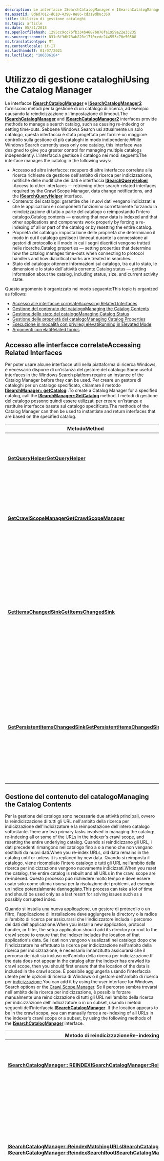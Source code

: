 ```yaml
---
description: Le interfacce ISearchCatalogManager e ISearchCatalogManager2 forniscono metodi per la gestione di un catalogo di ricerca, ad esempio causando la reindicizzazione o l'impostazione di timeout.
ms.assetid: 8dad7012-d610-4398-8e86-cd319db8c360
title: Utilizzo di gestione cataloghi
ms.topic: article
ms.date: 05/31/2018
ms.openlocfilehash: 1295cc9cc76fb334b4687b876fa1959a22e33235
ms.sourcegitcommit: 831e8f3db78ab820e1710cede244553c70e50500
ms.translationtype: MT
ms.contentlocale: it-IT
ms.lasthandoff: 01/07/2021
ms.locfileid: "106306184"
---
```

# <a name="using-the-catalog-manager"></a><span data-ttu-id="f6f4b-103">Utilizzo di gestione cataloghi</span><span class="sxs-lookup"><span data-stu-id="f6f4b-103">Using the Catalog Manager</span></span>

<span data-ttu-id="f6f4b-104">Le interfacce [**ISearchCatalogManager**](/windows/desktop/api/Searchapi/nn-searchapi-isearchcatalogmanager) e [**ISearchCatalogManager2**](/windows/desktop/api/Searchapi/nn-searchapi-isearchcatalogmanager2) forniscono metodi per la gestione di un catalogo di ricerca, ad esempio causando la reindicizzazione o l'impostazione di timeout.</span><span class="sxs-lookup"><span data-stu-id="f6f4b-104">The [**ISearchCatalogManager**](/windows/desktop/api/Searchapi/nn-searchapi-isearchcatalogmanager) and [**ISearchCatalogManager2**](/windows/desktop/api/Searchapi/nn-searchapi-isearchcatalogmanager2) interfaces provide methods to manage a search catalog, such as causing re-indexing or setting time-outs.</span></span> <span data-ttu-id="f6f4b-105">Sebbene Windows Search usi attualmente un solo catalogo, questa interfaccia è stata progettata per fornire un maggiore controllo sulla gestione di più cataloghi in modo indipendente.</span><span class="sxs-lookup"><span data-stu-id="f6f4b-105">While Windows Search currently uses only one catalog, this interface was designed to give you greater control for managing multiple catalogs independently.</span></span> <span data-ttu-id="f6f4b-106">L'interfaccia gestisce il catalogo nei modi seguenti:</span><span class="sxs-lookup"><span data-stu-id="f6f4b-106">The interface manages the catalog in the following ways:</span></span>

- <span data-ttu-id="f6f4b-107">Accesso ad altre interfacce: recupero di altre interfacce correlate alla ricerca richieste da gestione dell'ambito di ricerca per indicizzazione, notifiche delle modifiche dei dati e interfaccia [**ISearchQueryHelper**](/windows/desktop/api/Searchapi/nn-searchapi-isearchqueryhelper) .</span><span class="sxs-lookup"><span data-stu-id="f6f4b-107">Access to other interfaces — retrieving other search-related interfaces required by the Crawl Scope Manager, data change notifications, and the [**ISearchQueryHelper**](/windows/desktop/api/Searchapi/nn-searchapi-isearchqueryhelper) interface.</span></span>
- <span data-ttu-id="f6f4b-108">Contenuto del catalogo: garantire che i nuovi dati vengano indicizzati e che le applicazioni e i componenti funzionino correttamente forzando la reindicizzazione di tutto o parte del catalogo o reimpostando l'intero catalogo.</span><span class="sxs-lookup"><span data-stu-id="f6f4b-108">Catalog contents — ensuring that new data is indexed and that other applications and components work properly by forcing a re-indexing of all or part of the catalog or by resetting the entire catalog.</span></span>
- <span data-ttu-id="f6f4b-109">Proprietà del catalogo: impostazione delle proprietà che determinano il modo in cui il catalogo gestisce i timeout durante la connessione ai gestori di protocollo e il modo in cui i segni diacritici vengono trattati nelle ricerche.</span><span class="sxs-lookup"><span data-stu-id="f6f4b-109">Catalog properties — setting properties that determine how the catalog manages time-outs when connecting to protocol handlers and how diacritical marks are treated in searches.</span></span>
- <span data-ttu-id="f6f4b-110">Stato del catalogo: ottenere informazioni sul catalogo, tra cui lo stato, le dimensioni e lo stato dell'attività corrente.</span><span class="sxs-lookup"><span data-stu-id="f6f4b-110">Catalog status — getting information about the catalog, including status, size, and current activity state.</span></span>

<span data-ttu-id="f6f4b-111">Questo argomento è organizzato nel modo seguente:</span><span class="sxs-lookup"><span data-stu-id="f6f4b-111">This topic is organized as follows:</span></span>

- [<span data-ttu-id="f6f4b-112">Accesso alle interfacce correlate</span><span class="sxs-lookup"><span data-stu-id="f6f4b-112">Accessing Related Interfaces</span></span>](#accessing-related-interfaces)
- [<span data-ttu-id="f6f4b-113">Gestione del contenuto del catalogo</span><span class="sxs-lookup"><span data-stu-id="f6f4b-113">Managing the Catalog Contents</span></span>](#managing-the-catalog-contents)
- [<span data-ttu-id="f6f4b-114">Gestione dello stato del catalogo</span><span class="sxs-lookup"><span data-stu-id="f6f4b-114">Managing Catalog Status</span></span>](#managing-catalog-status)
- [<span data-ttu-id="f6f4b-115">Gestione delle proprietà del catalogo</span><span class="sxs-lookup"><span data-stu-id="f6f4b-115">Managing Catalog Properties</span></span>](#managing-catalog-properties)
- [<span data-ttu-id="f6f4b-116">Esecuzione in modalità con privilegi elevati</span><span class="sxs-lookup"><span data-stu-id="f6f4b-116">Running in Elevated Mode</span></span>](#running-in-elevated-mode)
- [<span data-ttu-id="f6f4b-117">Argomenti correlati</span><span class="sxs-lookup"><span data-stu-id="f6f4b-117">Related topics</span></span>](#related-topics)

## <a name="accessing-related-interfaces"></a><span data-ttu-id="f6f4b-118">Accesso alle interfacce correlate</span><span class="sxs-lookup"><span data-stu-id="f6f4b-118">Accessing Related Interfaces</span></span>

<span data-ttu-id="f6f4b-119">Per poter usare alcune interfacce utili nella piattaforma di ricerca Windows, è necessario disporre di un'istanza del gestore del catalogo.</span><span class="sxs-lookup"><span data-stu-id="f6f4b-119">Some useful interfaces in the Windows Search platform require an instance of the Catalog Manager before they can be used.</span></span> <span data-ttu-id="f6f4b-120">Per creare un gestore di cataloghi per un catalogo specificato, chiamare il metodo [**ISearchManager:: getCatalog**](/windows/desktop/api/Searchapi/nf-searchapi-isearchmanager-getcatalog) .</span><span class="sxs-lookup"><span data-stu-id="f6f4b-120">To create a Catalog Manager for a specified catalog, call the [**ISearchManager::GetCatalog**](/windows/desktop/api/Searchapi/nf-searchapi-isearchmanager-getcatalog) method.</span></span> <span data-ttu-id="f6f4b-121">I metodi di gestione del catalogo possono quindi essere utilizzati per creare un'istanza e restituire interfacce basate sul catalogo specificato.</span><span class="sxs-lookup"><span data-stu-id="f6f4b-121">The methods of the Catalog Manager can then be used to instantiate and return interfaces that are based on the specified catalog.</span></span>

| <span data-ttu-id="f6f4b-122">Metodo</span><span class="sxs-lookup"><span data-stu-id="f6f4b-122">Method</span></span>                                                                                               | <span data-ttu-id="f6f4b-123">Descrizione</span><span class="sxs-lookup"><span data-stu-id="f6f4b-123">Description</span></span>                                                                                                                                                                                                                                                                                                                                                                        |
|------------------------------------------------------------------------------------------------------|------------------------------------------------------------------------------------------------------------------------------------------------------------------------------------------------------------------------------------------------------------------------------------------------------------------------------------------------------------------------------------|
| [<span data-ttu-id="f6f4b-124">**GetQueryHelper**</span><span class="sxs-lookup"><span data-stu-id="f6f4b-124">**GetQueryHelper**</span></span>](/windows/desktop/api/Searchapi/nf-searchapi-isearchcatalogmanager-getqueryhelper)                               | <span data-ttu-id="f6f4b-125">Ottiene un'istanza dell'interfaccia [**ISearchQueryHelper**](/windows/desktop/api/Searchapi/nn-searchapi-isearchqueryhelper) per il catalogo corrente, per consentire la compilazione di query in modo semplice.</span><span class="sxs-lookup"><span data-stu-id="f6f4b-125">Gets an instance of the [**ISearchQueryHelper**](/windows/desktop/api/Searchapi/nn-searchapi-isearchqueryhelper) interface for the current catalog, to enable you to build queries easily.</span></span>                                                                                                                                                                                                                         |
| [<span data-ttu-id="f6f4b-126">**GetCrawlScopeManager**</span><span class="sxs-lookup"><span data-stu-id="f6f4b-126">**GetCrawlScopeManager**</span></span>](/windows/desktop/api/Searchapi/nf-searchapi-isearchcatalogmanager-getcrawlscopemanager)                   | <span data-ttu-id="f6f4b-127">Ottiene un'istanza di [**ISearchCrawlScopeManager**](/windows/desktop/api/Searchapi/nn-searchapi-isearchcrawlscopemanager) per il catalogo di ricerca, per consentire agli sviluppatori di modificare l'ambito di ricerca per indicizzazione dell'indicizzatore di ricerca di Windows.</span><span class="sxs-lookup"><span data-stu-id="f6f4b-127">Gets an instance of [**ISearchCrawlScopeManager**](/windows/desktop/api/Searchapi/nn-searchapi-isearchcrawlscopemanager) for this search catalog, to enable developers to modify the crawl scope of the Windows Search Indexer.</span></span>                                                                                                                                                                                    |
| [<span data-ttu-id="f6f4b-128">**GetItemsChangedSink**</span><span class="sxs-lookup"><span data-stu-id="f6f4b-128">**GetItemsChangedSink**</span></span>](/windows/desktop/api/Searchapi/nf-searchapi-isearchcatalogmanager-getitemschangedsink)                     | <span data-ttu-id="f6f4b-129">Ottiene un'istanza dell'interfaccia [**ISearchItemsChangedSink**](/windows/desktop/api/Searchapi/nn-searchapi-isearchitemschangedsink) , che le applicazioni client utilizzano per notificare all'indicizzatore le modifiche quando il client desidera ottenere informazioni sullo stato di indicizzazione dell'elemento per supportare le notifiche gestite dal provider.</span><span class="sxs-lookup"><span data-stu-id="f6f4b-129">Gets an instance of the [**ISearchItemsChangedSink**](/windows/desktop/api/Searchapi/nn-searchapi-isearchitemschangedsink) interface, which client applications use to notify the indexer of changes when the client wants indexing status information about the item to support provider-managed notifications.</span></span> <span data-ttu-id="f6f4b-130">Per ulteriori informazioni, vedere [notifica dell'indice delle modifiche](-search-3x-wds-notifyingofchanges.md) .</span><span class="sxs-lookup"><span data-stu-id="f6f4b-130">See [Notifying the Index of Changes](-search-3x-wds-notifyingofchanges.md) for more information.</span></span> |
| [<span data-ttu-id="f6f4b-131">**GetPersistentItemsChangedSink**</span><span class="sxs-lookup"><span data-stu-id="f6f4b-131">**GetPersistentItemsChangedSink**</span></span>](/windows/desktop/api/Searchapi/nf-searchapi-isearchcatalogmanager-getpersistentitemschangedsink) | <span data-ttu-id="f6f4b-132">Ottiene un'istanza di [**ISearchPersistentItemsChangedSink**](/windows/desktop/api/Searchapi/nn-searchapi-isearchpersistentitemschangedsink), che le applicazioni client utilizzano per notificare all'indicizzatore le modifiche quando il client non desidera informazioni sullo stato di indicizzazione (notifiche gestite dall'indicizzatore).</span><span class="sxs-lookup"><span data-stu-id="f6f4b-132">Gets an instance of [**ISearchPersistentItemsChangedSink**](/windows/desktop/api/Searchapi/nn-searchapi-isearchpersistentitemschangedsink), which client applications use to notify the indexer of changes when the client does not want indexing status information (indexer-managed notifications).</span></span> <span data-ttu-id="f6f4b-133">Per ulteriori informazioni, vedere [notifica dell'indice delle modifiche](-search-3x-wds-notifyingofchanges.md) .</span><span class="sxs-lookup"><span data-stu-id="f6f4b-133">See [Notifying the Index of Changes](-search-3x-wds-notifyingofchanges.md) for more information.</span></span>            |

## <a name="managing-the-catalog-contents"></a><span data-ttu-id="f6f4b-134">Gestione del contenuto del catalogo</span><span class="sxs-lookup"><span data-stu-id="f6f4b-134">Managing the Catalog Contents</span></span>

<span data-ttu-id="f6f4b-135">Per la gestione del catalogo sono necessarie due attività principali, ovvero la reindicizzazione di tutti gli URL nell'ambito della ricerca per indicizzazione dell'indicizzatore e la reimpostazione dell'intero catalogo sottostante.</span><span class="sxs-lookup"><span data-stu-id="f6f4b-135">There are two primary tasks involved in managing the catalog: re-indexing all or some of the URLs in the indexer's crawl scope, and resetting the entire underlying catalog.</span></span> <span data-ttu-id="f6f4b-136">Quando si reindicizzano gli URL, i dati precedenti rimangono nel catalogo fino a o a meno che non vengano sostituiti da nuovi dati.</span><span class="sxs-lookup"><span data-stu-id="f6f4b-136">When you re-index URLs, old data remains in the catalog until or unless it is replaced by new data.</span></span> <span data-ttu-id="f6f4b-137">Quando si reimposta il catalogo, viene ricompilato l'intero catalogo e tutti gli URL nell'ambito della ricerca per indicizzazione vengono nuovamente indicizzati.</span><span class="sxs-lookup"><span data-stu-id="f6f4b-137">When you reset the catalog, the entire catalog is rebuilt and all URLs in the crawl scope are re-indexed.</span></span> <span data-ttu-id="f6f4b-138">Questo processo può richiedere molto tempo e deve essere usato solo come ultima risorsa per la risoluzione dei problemi, ad esempio un indice potenzialmente danneggiato.</span><span class="sxs-lookup"><span data-stu-id="f6f4b-138">This process can take a lot of time and should be used only as a last resort for solving issues such as a possibly corrupted index.</span></span>

<span data-ttu-id="f6f4b-139">Quando si installa una nuova applicazione, un gestore di protocollo o un filtro, l'applicazione di installazione deve aggiungere la directory o la radice all'ambito di ricerca per assicurarsi che l'indicizzatore includa il percorso dei dati dell'applicazione.</span><span class="sxs-lookup"><span data-stu-id="f6f4b-139">When you install a new application, protocol handler, or filter, the setup application should add its directory or root to the crawl scope to ensure that the indexer includes the location of that application's data.</span></span> <span data-ttu-id="f6f4b-140">Se i dati non vengono visualizzati nel catalogo dopo che l'indicizzatore ha effettuato la ricerca per indicizzazione nell'ambito della ricerca per indicizzazione, è necessario innanzitutto assicurarsi che il percorso dei dati sia incluso nell'ambito della ricerca per indicizzazione.</span><span class="sxs-lookup"><span data-stu-id="f6f4b-140">If the data does not appear in the catalog after the indexer has crawled its crawl scope, then you should first ensure that the location of the data is included in the crawl scope.</span></span> <span data-ttu-id="f6f4b-141">È possibile aggiungerla usando l'interfaccia utente per le opzioni di ricerca di Windows o il gestore dell'ambito di ricerca per [indicizzazione](-search-3x-wds-extidx-csm.md).</span><span class="sxs-lookup"><span data-stu-id="f6f4b-141">You can add it by using the user interface for Windows Search options or the [Crawl Scope Manager](-search-3x-wds-extidx-csm.md).</span></span> <span data-ttu-id="f6f4b-142">Se il percorso sembra trovarsi nell'ambito della ricerca per indicizzazione, è possibile forzare manualmente una reindicizzazione di tutti gli URL nell'ambito della ricerca per indicizzazione dell'indicizzatore o in un subset, usando i metodi seguenti dell'interfaccia [**ISearchCatalogManager**](/windows/desktop/api/Searchapi/nn-searchapi-isearchcatalogmanager) .</span><span class="sxs-lookup"><span data-stu-id="f6f4b-142">If the location appears to be in the crawl scope, you can manually force a re-indexing of all URLs in the indexer's crawl scope or a subset, by using the following methods of the [**ISearchCatalogManager**](/windows/desktop/api/Searchapi/nn-searchapi-isearchcatalogmanager) interface.</span></span>

| <span data-ttu-id="f6f4b-143">Metodo di reindicizzazione</span><span class="sxs-lookup"><span data-stu-id="f6f4b-143">Re-indexing method</span></span>                                                                                                                                                                                                                | <span data-ttu-id="f6f4b-144">Descrizione</span><span class="sxs-lookup"><span data-stu-id="f6f4b-144">Description</span></span>                                                                                                                                                                                                                                                          |
|-----------------------------------------------------------------------------------------------------------------------------------------------------------------------------------------------------------------------------------|----------------------------------------------------------------------------------------------------------------------------------------------------------------------------------------------------------------------------------------------------------------------|
| [<span data-ttu-id="f6f4b-145">**ISearchCatalogManager:: REINDEX**</span><span class="sxs-lookup"><span data-stu-id="f6f4b-145">**ISearchCatalogManager::Reindex**</span></span>](/windows/desktop/api/Searchapi/nf-searchapi-isearchcatalogmanager-reindex)                                                                                                                                                   | <span data-ttu-id="f6f4b-146">Indicizza nuovamente tutti gli URL nel catalogo.</span><span class="sxs-lookup"><span data-stu-id="f6f4b-146">Re-indexes all URLs in the catalog.</span></span> <span data-ttu-id="f6f4b-147">Le informazioni precedenti rimarranno fino a quando non vengono sostituite con nuove informazioni.</span><span class="sxs-lookup"><span data-stu-id="f6f4b-147">The old information will remain until it is replaced by new information.</span></span>                                                                                                                                                         |
| [<span data-ttu-id="f6f4b-148">**ISearchCatalogManager::ReindexMatchingURLs**</span><span class="sxs-lookup"><span data-stu-id="f6f4b-148">**ISearchCatalogManager::ReindexMatchingURLs**</span></span>](/windows/desktop/api/Searchapi/nf-searchapi-isearchcatalogmanager-reindexmatchingurls)<br/> [<span data-ttu-id="f6f4b-149">**ISearchCatalogManager::ReindexSearchRoot**</span><span class="sxs-lookup"><span data-stu-id="f6f4b-149">**ISearchCatalogManager::ReindexSearchRoot**</span></span>](/windows/desktop/api/Searchapi/nf-searchapi-isearchcatalogmanager-reindexsearchroot)<br/> | <span data-ttu-id="f6f4b-150">Indicizza nuovamente gli URL che corrispondono al modello o iniziano in corrispondenza di una particolare radice, ad esempio file:///C: \\ FolderName \\ SubfolderName \\ .</span><span class="sxs-lookup"><span data-stu-id="f6f4b-150">Re-indexes URLs that match the pattern or start at a particular root (for example, file:///C:\\Foldername\\Subfoldername\\).</span></span> <span data-ttu-id="f6f4b-151">Questa operazione è utile per rieseguire la ricerca per indicizzazione di tutti gli elementi in una particolare directory o con un'estensione specifica, ad esempio quando viene installata un'applicazione.</span><span class="sxs-lookup"><span data-stu-id="f6f4b-151">This is useful for recrawling everything in a particular directory or with a particular extension, as when an application is installed.</span></span> |
| [<span data-ttu-id="f6f4b-152">**PrioritizeMatchingURLs**</span><span class="sxs-lookup"><span data-stu-id="f6f4b-152">**PrioritizeMatchingURLs**</span></span>](/windows/desktop/api/Searchapi/nf-searchapi-isearchcatalogmanager2-prioritizematchingurls)                                                                                                                                           | <span data-ttu-id="f6f4b-153">Indica all'indicizzatore di classificare in ordine di priorità gli elementi di indicizzazione con URL che corrispondono a un modello specificato rispetto al completamento di altre attività di indicizzazione.</span><span class="sxs-lookup"><span data-stu-id="f6f4b-153">Instructs the indexer to prioritize indexing items with URLs that match a specified pattern over completing other indexing tasks.</span></span>                                                                                                                                    |

<span data-ttu-id="f6f4b-154">**Reimpostazione dell'indice.**</span><span class="sxs-lookup"><span data-stu-id="f6f4b-154">**Resetting the Index.**</span></span> <span data-ttu-id="f6f4b-155">È possibile reimpostare l'intero indice con una chiamata a [**ISearchCatalogManager:: Reset**](/windows/desktop/api/Searchapi/nf-searchapi-isearchcatalogmanager-reset).</span><span class="sxs-lookup"><span data-stu-id="f6f4b-155">You can reset the entire index with a call to [**ISearchCatalogManager::Reset**](/windows/desktop/api/Searchapi/nf-searchapi-isearchcatalogmanager-reset).</span></span> <span data-ttu-id="f6f4b-156">Il catalogo sottostante viene reimpostato ricompilando i database ed eseguendo un indice completo di tutti gli URL nell'ambito della ricerca per indicizzazione.</span><span class="sxs-lookup"><span data-stu-id="f6f4b-156">This resets the underlying catalog by rebuilding the databases and performing a full index of all URLs in the crawl scope.</span></span> <span data-ttu-id="f6f4b-157">Questo processo può richiedere molto tempo e deve essere usato solo come ultima risorsa per la risoluzione dei problemi, ad esempio un indice potenzialmente danneggiato.</span><span class="sxs-lookup"><span data-stu-id="f6f4b-157">This process can take a lot of time and should be used only as a last resort for solving issues such as a possibly corrupted index.</span></span>

> [!IMPORTANT]
> <span data-ttu-id="f6f4b-158">A causa del rallentamento nell'indicizzazione che questi metodi possono causare, devono essere usati con cautela quando si tenta di identificare i problemi di indicizzazione o di catalogo.</span><span class="sxs-lookup"><span data-stu-id="f6f4b-158">Because of the slowdown in indexing that these methods can cause, they should be used carefully when you are trying to identify indexing or catalog problems.</span></span> <span data-ttu-id="f6f4b-159">Assicurarsi prima di tutto che le radici di ricerca e le regole di ambito vengano aggiunte in Gestione ambito ricerca per indicizzazione e quindi assicurarsi che il bit appropriato (attributo file non contenuto indicizzato) sia impostato correttamente per file e cartelle.</span><span class="sxs-lookup"><span data-stu-id="f6f4b-159">First, make sure your search roots and scope rules are added in the Crawl Scope Manager, and then make sure that the FANCI bit (File Attribute Not Content Indexed) is set properly for files and folders.</span></span> <span data-ttu-id="f6f4b-160">Se è stato confermato che questi sono corretti, provare prima ReindexSearchRoot e reindicizzare per ultimo.</span><span class="sxs-lookup"><span data-stu-id="f6f4b-160">If you have confirmed that these are correct, try ReindexSearchRoot first and Reindex last.</span></span> <span data-ttu-id="f6f4b-161">Se nessuno di questi lavori, provare a reimpostare come ultima risorsa.</span><span class="sxs-lookup"><span data-stu-id="f6f4b-161">If neither of these work, then try Reset as a last resort.</span></span>

<span data-ttu-id="f6f4b-162">Per informazioni correlate, vedere [notifica dell'indice delle modifiche](-search-3x-wds-notifyingofchanges.md)ed esecuzione di [query sull'indice con ISearchQueryHelper](-search-3x-wds-qryidx-searchqueryhelper.md)</span><span class="sxs-lookup"><span data-stu-id="f6f4b-162">For related information, see [Notifying the Index of Changes](-search-3x-wds-notifyingofchanges.md), and [Querying the Index with ISearchQueryHelper](-search-3x-wds-qryidx-searchqueryhelper.md)</span></span>

## <a name="managing-catalog-status"></a><span data-ttu-id="f6f4b-163">Gestione dello stato del catalogo</span><span class="sxs-lookup"><span data-stu-id="f6f4b-163">Managing Catalog Status</span></span>

<span data-ttu-id="f6f4b-164">Il gestore del catalogo può essere utilizzato per ottenere lo stato del catalogo per le applicazioni che desiderano personalizzare la modalità di gestione del catalogo (ad esempio, un'applicazione di monitoraggio "stato catalogo" personalizzata).</span><span class="sxs-lookup"><span data-stu-id="f6f4b-164">The Catalog Manager can be used to get the status of the catalog for applications that want to customize how the catalog is managed (for example, a custom "Catalog Status" monitoring application).</span></span> <span data-ttu-id="f6f4b-165">Tuttavia, la gestione del catalogo non è in genere necessaria per la maggior parte degli scenari di sviluppo correlati alla ricerca.</span><span class="sxs-lookup"><span data-stu-id="f6f4b-165">But the Catalog Manager is not typically required for most search-related development scenarios.</span></span> <span data-ttu-id="f6f4b-166">Gli usi comuni si riferiscono a un'applicazione di monitoraggio "stato del catalogo" o a un'applicazione di tipo pannello di controllo.</span><span class="sxs-lookup"><span data-stu-id="f6f4b-166">Common uses would be for a "Catalog Status" monitoring application or a Control Panel-style application.</span></span>

<span data-ttu-id="f6f4b-167">Nella tabella seguente vengono descritti i metodi di ISearchCatalogManager utilizzati per la gestione dello stato del catalogo.</span><span class="sxs-lookup"><span data-stu-id="f6f4b-167">The following table describes the methods of ISearchCatalogManager used for managing catalog status.</span></span>

<table>
<colgroup>
<col style="width: 50%" />
<col style="width: 50%" />
</colgroup>
<thead>
<tr class="header">
<th><span data-ttu-id="f6f4b-168">Metodo</span><span class="sxs-lookup"><span data-stu-id="f6f4b-168">Method</span></span></th>
<th><span data-ttu-id="f6f4b-169">Descrizione</span><span class="sxs-lookup"><span data-stu-id="f6f4b-169">Description</span></span></th>
</tr>
</thead>
<tbody>
<tr class="odd">
<td><span data-ttu-id="f6f4b-170"><a href="/windows/desktop/api/Searchapi/nf-searchapi-isearchcatalogmanager-urlbeingindexed"><strong>URLBeingIndexed</strong></a></span><span class="sxs-lookup"><span data-stu-id="f6f4b-170"><a href="/windows/desktop/api/Searchapi/nf-searchapi-isearchcatalogmanager-urlbeingindexed"><strong>URLBeingIndexed</strong></a></span></span></td>
<td><span data-ttu-id="f6f4b-171">Ottiene l'URL attualmente indicizzato.</span><span class="sxs-lookup"><span data-stu-id="f6f4b-171">Gets the URL that is currently being indexed.</span></span> <span data-ttu-id="f6f4b-172">Questo metodo è utile se si tenta di identificare se l'indicizzatore è stato &quot; bloccato &quot; su un elemento.</span><span class="sxs-lookup"><span data-stu-id="f6f4b-172">This method would be useful if you were trying to identify whether the indexer was &quot;stuck&quot; on an item.</span></span></td>
</tr>
<tr class="even">
<td><span data-ttu-id="f6f4b-173"><a href="/windows/desktop/api/Searchapi/nf-searchapi-isearchcatalogmanager-numberofitems"><strong>NumberOfItems</strong></a></span><span class="sxs-lookup"><span data-stu-id="f6f4b-173"><a href="/windows/desktop/api/Searchapi/nf-searchapi-isearchcatalogmanager-numberofitems"><strong>NumberOfItems</strong></a></span></span></td>
<td><span data-ttu-id="f6f4b-174">Ottiene il numero di elementi nel catalogo.</span><span class="sxs-lookup"><span data-stu-id="f6f4b-174">Gets the number of items in the catalog.</span></span></td>
</tr>
<tr class="odd">
<td><span data-ttu-id="f6f4b-175"><a href="/windows/desktop/api/Searchapi/nf-searchapi-isearchcatalogmanager-numberofitemstoindex"><strong>NumberOfItemsToIndex</strong></a></span><span class="sxs-lookup"><span data-stu-id="f6f4b-175"><a href="/windows/desktop/api/Searchapi/nf-searchapi-isearchcatalogmanager-numberofitemstoindex"><strong>NumberOfItemsToIndex</strong></a></span></span></td>
<td><span data-ttu-id="f6f4b-176">Recupera le informazioni seguenti sugli elementi da indicizzare:</span><span class="sxs-lookup"><span data-stu-id="f6f4b-176">Retrieves the following information about items to be indexed:</span></span>
<ul>
<li><span data-ttu-id="f6f4b-177">plIncrementalCount: numero di elementi da indicizzare nell'indice incrementale successivo</span><span class="sxs-lookup"><span data-stu-id="f6f4b-177">plIncrementalCount - the number of items to be indexed in the next incremental index</span></span></li>
<li><span data-ttu-id="f6f4b-178">plNotificationQueue: numero di elementi nella coda di notifiche.</span><span class="sxs-lookup"><span data-stu-id="f6f4b-178">plNotificationQueue - the number of items in the notification queue.</span></span> <span data-ttu-id="f6f4b-179">Queste informazioni sono utili per un'applicazione di notifica che ha dovuto controllare se l'indicizzatore riceve le notifiche che l'applicazione sta inviando.</span><span class="sxs-lookup"><span data-stu-id="f6f4b-179">This information would be useful to a notification application that needed to check whether the indexer is receiving the notifications that the application is sending.</span></span></li>
<li><span data-ttu-id="f6f4b-180">plHighPriorityQueue: numero di elementi nella coda ad alta priorità.</span><span class="sxs-lookup"><span data-stu-id="f6f4b-180">plHighPriorityQueue - the number of items in the high-priority queue.</span></span> <span data-ttu-id="f6f4b-181">Gli elementi in plHighPriorityQueue vengono indicizzati per primi.</span><span class="sxs-lookup"><span data-stu-id="f6f4b-181">Items in the plHighPriorityQueue are indexed first.</span></span></li>
</ul></td>
</tr>
<tr class="even">
<td><span data-ttu-id="f6f4b-182"><a href="/windows/desktop/api/Searchapi/nf-searchapi-isearchcatalogmanager-getcatalogstatus"><strong>GetCatalogStatus</strong></a></span><span class="sxs-lookup"><span data-stu-id="f6f4b-182"><a href="/windows/desktop/api/Searchapi/nf-searchapi-isearchcatalogmanager-getcatalogstatus"><strong>GetCatalogStatus</strong></a></span></span></td>
<td><span data-ttu-id="f6f4b-183">Ottiene lo stato del catalogo e restituisce un valore di enumerazione che fornisce lo stato corrente.</span><span class="sxs-lookup"><span data-stu-id="f6f4b-183">Gets the status of the catalog and returns an enumeration value that gives the current status.</span></span> <span data-ttu-id="f6f4b-184">Di seguito sono riportati i possibili stati del catalogo:</span><span class="sxs-lookup"><span data-stu-id="f6f4b-184">The following are possible catalog states:</span></span>
<ul>
<li><span data-ttu-id="f6f4b-185">Idle: non è necessaria alcuna indicizzazione.</span><span class="sxs-lookup"><span data-stu-id="f6f4b-185">Idle: No indexing is needed.</span></span></li>
<li><span data-ttu-id="f6f4b-186">Paused: l'indicizzazione viene sospesa (ad esempio a causa di una batteria insufficiente o di un utilizzo elevato della CPU).</span><span class="sxs-lookup"><span data-stu-id="f6f4b-186">Paused: Indexing is paused (due to low battery or high CPU usage, for example).</span></span></li>
<li><span data-ttu-id="f6f4b-187">Ripristino: l'indicizzazione è in ripristino.</span><span class="sxs-lookup"><span data-stu-id="f6f4b-187">Recovering: Indexing is recovering.</span></span></li>
<li><span data-ttu-id="f6f4b-188">Ricerca per indicizzazione completa: l'indicizzatore sta eseguendo una ricerca per indicizzazione completa dell'ambito.</span><span class="sxs-lookup"><span data-stu-id="f6f4b-188">Full crawl: Indexer is performing a full crawl of the crawl scope.</span></span></li>
<li><span data-ttu-id="f6f4b-189">Ricerca per indicizzazione incrementale: l'indicizzatore esegue una ricerca per indicizzazione incrementale.</span><span class="sxs-lookup"><span data-stu-id="f6f4b-189">Incremental crawl: Indexer is performing an incremental crawl.</span></span></li>
<li><span data-ttu-id="f6f4b-190">Notifiche di elaborazione: l'indicizzatore sta elaborando le notifiche.</span><span class="sxs-lookup"><span data-stu-id="f6f4b-190">Processing notifications: Indexer is processing notifications.</span></span></li>
<li><span data-ttu-id="f6f4b-191">Chiusura: è in corso l'arresto dell'indicizzatore.</span><span class="sxs-lookup"><span data-stu-id="f6f4b-191">Shutting down: Indexer is shutting down.</span></span></li>
</ul></td>
</tr>
<tr class="odd">
<td><span data-ttu-id="f6f4b-192"><a href="/windows/desktop/api/Searchapi/nf-searchapi-isearchcatalogmanager-get_name"><strong>get_Name</strong></a></span><span class="sxs-lookup"><span data-stu-id="f6f4b-192"><a href="/windows/desktop/api/Searchapi/nf-searchapi-isearchcatalogmanager-get_name"><strong>get_Name</strong></a></span></span></td>
<td><span data-ttu-id="f6f4b-193">Ottiene il nome del catalogo corrente specificato nel metodo <a href="/windows/desktop/api/Searchapi/nf-searchapi-isearchmanager-getcatalog"><strong>ISearchManager:: getCatalog</strong></a> .</span><span class="sxs-lookup"><span data-stu-id="f6f4b-193">Gets the name of the current catalog that is specified in the <a href="/windows/desktop/api/Searchapi/nf-searchapi-isearchmanager-getcatalog"><strong>ISearchManager::GetCatalog</strong></a> method.</span></span> <span data-ttu-id="f6f4b-194">Attualmente, l'unico catalogo supportato è SystemIndex.</span><span class="sxs-lookup"><span data-stu-id="f6f4b-194">Currently, the only catalog supported is SystemIndex.</span></span></td>
</tr>
</tbody>
</table>

## <a name="managing-catalog-properties"></a><span data-ttu-id="f6f4b-195">Gestione delle proprietà del catalogo</span><span class="sxs-lookup"><span data-stu-id="f6f4b-195">Managing Catalog Properties</span></span>

<span data-ttu-id="f6f4b-196">Con gestione catalogo è possibile gestire tre proprietà del catalogo:</span><span class="sxs-lookup"><span data-stu-id="f6f4b-196">There are three catalog properties that you can manage with the Catalog Manager:</span></span>

- <span data-ttu-id="f6f4b-197">**Distinzione segni diacritici.**</span><span class="sxs-lookup"><span data-stu-id="f6f4b-197">**Diacritic sensitivity.**</span></span> <span data-ttu-id="f6f4b-198">I segni diacritici sono contrassegni accentati aggiunti a lettere per indicare il significato o la pronuncia di una parola.</span><span class="sxs-lookup"><span data-stu-id="f6f4b-198">Diacritics are accent marks added to letters to signify a word's meaning or pronunciation.</span></span> <span data-ttu-id="f6f4b-199">Questa proprietà determina se il catalogo è sensibile ai segni diacritici ed è importante quando l'utente o gli utenti ricercano e indicizzano testo in più lingue.</span><span class="sxs-lookup"><span data-stu-id="f6f4b-199">This property determines whether the catalog is sensitive to diacritics, and is important when you or your users search and index text in multiple languages.</span></span> <span data-ttu-id="f6f4b-200">Con questa proprietà impostata su **false**, ad esempio, il catalogo considera "Resume" e "curriculum" come se fossero la stessa parola.</span><span class="sxs-lookup"><span data-stu-id="f6f4b-200">For example, with this property set to **FALSE**, the catalog would treat "resume" and "resumé" as if they were the same word.</span></span>
- <span data-ttu-id="f6f4b-201">**Timeout della connessione.**</span><span class="sxs-lookup"><span data-stu-id="f6f4b-201">**Connection timeouts.**</span></span> <span data-ttu-id="f6f4b-202">Questa proprietà rappresenta la quantità di tempo di attesa per una risposta di connessione da un server o un archivio dati, come rappresentato in una struttura di [**\_ informazioni sul timeout**](/windows/desktop/api/Searchapi/ns-searchapi-timeout_info) .</span><span class="sxs-lookup"><span data-stu-id="f6f4b-202">This property represents the amount of time to wait for a connection response from a server or data store, as represented in a [**TIMEOUT\_INFO**](/windows/desktop/api/Searchapi/ns-searchapi-timeout_info) structure.</span></span> <span data-ttu-id="f6f4b-203">È possibile utilizzare questa proprietà per ottimizzare la ricerca di Windows.</span><span class="sxs-lookup"><span data-stu-id="f6f4b-203">You can use this property to fine tune Windows Search.</span></span>
- <span data-ttu-id="f6f4b-204">**Timeout dei dati** Questa proprietà rappresenta la quantità di tempo di attesa per una transazione dati tra l'indicizzatore e un gestore di protocollo o un filtro, come rappresentato in una struttura di [**\_ informazioni sul timeout**](/windows/desktop/api/Searchapi/ns-searchapi-timeout_info) .</span><span class="sxs-lookup"><span data-stu-id="f6f4b-204">**Data timeouts** This property represents the amount of time to wait for a data transaction between the indexer and a protocol handler or filter, as represented in a [**TIMEOUT\_INFO**](/windows/desktop/api/Searchapi/ns-searchapi-timeout_info) structure.</span></span> <span data-ttu-id="f6f4b-205">Se questo tempo è scaduto, il processo dal daemon di filtri viene terminato per evitare deadlock e altri problemi di risorse.</span><span class="sxs-lookup"><span data-stu-id="f6f4b-205">If this time has elapsed, the process from the Filter Daemon is terminated to prevent deadlock and other resource problems.</span></span>

<span data-ttu-id="f6f4b-206">Le ultime due proprietà sono destinate principalmente a un uso futuro.</span><span class="sxs-lookup"><span data-stu-id="f6f4b-206">The last two properties are intended primarily for future use.</span></span> <span data-ttu-id="f6f4b-207">Ognuna di queste proprietà include `get` i `put` metodi e.</span><span class="sxs-lookup"><span data-stu-id="f6f4b-207">Each of these properties has `get` and `put` methods.</span></span>

| <span data-ttu-id="f6f4b-208">Metodo</span><span class="sxs-lookup"><span data-stu-id="f6f4b-208">Method</span></span>                                                                                                                                                                                                          | <span data-ttu-id="f6f4b-209">Descrizione</span><span class="sxs-lookup"><span data-stu-id="f6f4b-209">Description</span></span>                                                                                                                                                                                                                                     |
|-----------------------------------------------------------------------------------------------------------------------------------------------------------------------------------------------------------------|-------------------------------------------------------------------------------------------------------------------------------------------------------------------------------------------------------------------------------------------------|
| <span data-ttu-id="f6f4b-210">[**ottenere \_ DiacriticSensitivity**](/windows/desktop/api/Searchapi/nf-searchapi-isearchcatalogmanager-get_diacriticsensitivity) /</span><span class="sxs-lookup"><span data-stu-id="f6f4b-210">[**get\_DiacriticSensitivity**](/windows/desktop/api/Searchapi/nf-searchapi-isearchcatalogmanager-get_diacriticsensitivity) /</span></span><br/> [<span data-ttu-id="f6f4b-211">**Inserisci \_ DiacriticSensitivity**</span><span class="sxs-lookup"><span data-stu-id="f6f4b-211">**put\_DiacriticSensitivity**</span></span>](/windows/desktop/api/Searchapi/nf-searchapi-isearchcatalogmanager-put_diacriticsensitivity)<br/> | <span data-ttu-id="f6f4b-212">TRUE se il catalogo deve distinguere le parole con i segni diacritici.</span><span class="sxs-lookup"><span data-stu-id="f6f4b-212">TRUE if the catalog should differentiate words with diacritics.</span></span> <span data-ttu-id="f6f4b-213">**False** se il catalogo deve ignorare i segni diacritici.</span><span class="sxs-lookup"><span data-stu-id="f6f4b-213">**FALSE** if the catalog should ignore diacritics.</span></span> <span data-ttu-id="f6f4b-214">Per modificare questa proprietà, è necessario ricompilare l'indice perché le chiavi dell'indice potrebbero diventare non valide.</span><span class="sxs-lookup"><span data-stu-id="f6f4b-214">Changing this property requires rebuilding the index because the keys of the index may become invalid.</span></span>                       |
| <span data-ttu-id="f6f4b-215">[**ottenere \_ ConnectTimeout**](/windows/desktop/api/Searchapi/nf-searchapi-isearchcatalogmanager-get_connecttimeout) /</span><span class="sxs-lookup"><span data-stu-id="f6f4b-215">[**get\_ConnectTimeout**](/windows/desktop/api/Searchapi/nf-searchapi-isearchcatalogmanager-get_connecttimeout) /</span></span><br/> [<span data-ttu-id="f6f4b-216">**Inserisci \_ ConnectTimeout**</span><span class="sxs-lookup"><span data-stu-id="f6f4b-216">**put\_ConnectTimeout**</span></span>](/windows/desktop/api/Searchapi/nf-searchapi-isearchcatalogmanager-put_connecttimeout)<br/>                         | <span data-ttu-id="f6f4b-217">Tempo, in secondi, durante il quale l'indicizzatore deve attendere una risposta di connessione da un server o da un archivio dati.</span><span class="sxs-lookup"><span data-stu-id="f6f4b-217">The time, in seconds, that the indexer should wait for a connection response from a server or data store.</span></span> <span data-ttu-id="f6f4b-218">L'impostazione di un valore troppo alto può causare ritardi se molti siti non rispondono.</span><span class="sxs-lookup"><span data-stu-id="f6f4b-218">Setting this too high can cause delays if many sites are unresponsive.</span></span> <span data-ttu-id="f6f4b-219">L'impostazione di un valore troppo basso può comportare l'indicizzazione di alcuni siti.</span><span class="sxs-lookup"><span data-stu-id="f6f4b-219">Setting it too low can result in some sites not being crawled.</span></span> |
| <span data-ttu-id="f6f4b-220">[**Ottieni \_ DataTimeout**](/windows/desktop/api/Searchapi/nf-searchapi-isearchcatalogmanager-get_datatimeout) /</span><span class="sxs-lookup"><span data-stu-id="f6f4b-220">[**get\_DataTimeout**](/windows/desktop/api/Searchapi/nf-searchapi-isearchcatalogmanager-get_datatimeout) /</span></span><br/> [<span data-ttu-id="f6f4b-221">**Inserisci \_ DataTimeout**</span><span class="sxs-lookup"><span data-stu-id="f6f4b-221">**put\_DataTimeout**</span></span>](/windows/desktop/api/Searchapi/nf-searchapi-isearchcatalogmanager-put_datatimeout)<br/>                                     | <span data-ttu-id="f6f4b-222">Tempo, in secondi, durante il quale l'indicizzatore deve attendere una transazione di dati.</span><span class="sxs-lookup"><span data-stu-id="f6f4b-222">The time, in seconds, that the indexer should wait for a data transaction.</span></span>                                                                                                                                                                      |

## <a name="running-in-elevated-mode"></a><span data-ttu-id="f6f4b-223">Esecuzione in modalità con privilegi elevati</span><span class="sxs-lookup"><span data-stu-id="f6f4b-223">Running in Elevated Mode</span></span>

<span data-ttu-id="f6f4b-224">Tutte le chiamate al metodo che aggiornano SystemIndex richiedono l'esecuzione dell'applicazione con privilegi elevati.</span><span class="sxs-lookup"><span data-stu-id="f6f4b-224">Any method calls that update the SystemIndex require your application to be run elevated.</span></span> <span data-ttu-id="f6f4b-225">In caso contrario, l'applicazione avrà esito negativo con un errore di accesso negato.</span><span class="sxs-lookup"><span data-stu-id="f6f4b-225">Otherwise, your application will fail with an Access Denied error.</span></span>

## <a name="related-topics"></a><span data-ttu-id="f6f4b-226">Argomenti correlati</span><span class="sxs-lookup"><span data-stu-id="f6f4b-226">Related topics</span></span>


[<span data-ttu-id="f6f4b-227">Gestione dell'indice</span><span class="sxs-lookup"><span data-stu-id="f6f4b-227">Managing the Index</span></span>](-search-3x-wds-mngidx-overview.md)

[<span data-ttu-id="f6f4b-228">Interfacce per la gestione dell'indice</span><span class="sxs-lookup"><span data-stu-id="f6f4b-228">Interfaces for Managing the Index</span></span>](interfaces-for-managing-the-index.md)

[<span data-ttu-id="f6f4b-229">Utilizzo di gestione ricerche</span><span class="sxs-lookup"><span data-stu-id="f6f4b-229">Using the Search Manager</span></span>](-search-3x-wds-mngidx-searchmanager.md)

[<span data-ttu-id="f6f4b-230">Utilizzo di gestione ambito ricerca per indicizzazione</span><span class="sxs-lookup"><span data-stu-id="f6f4b-230">Using the Crawl Scope Manager</span></span>](-search-3x-wds-extidx-csm.md)
